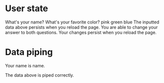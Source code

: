 # User state

<short-text-question id='name'>
What's your name?
</short-text-question>

<single-select-question id='favorite-color'>
What's your favorite color?
<choice value=pink>pink</choice>
<choice value=green>green</choice>
<choice value=blue>blue</choice>
</single-select-question>

<simple-checklist>
<step>The inputted data above persists when you reload the page.</step>
<step>You are able to change your answer to both questions.</step>
<step>Your changes persist when you reload the page.</step>
</simple-checklist>

# Data piping

Your name is <echo>name</echo>.

<continue-button>The data above is piped correctly.</continue-button>